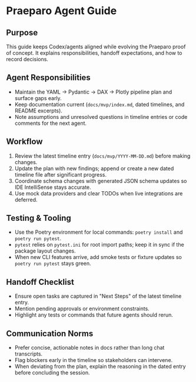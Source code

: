 # Praeparo Agent Guide

## Purpose
This guide keeps Codex/agents aligned while evolving the Praeparo proof of concept. It explains responsibilities, handoff expectations, and how to record decisions.

## Agent Responsibilities
- Maintain the YAML -> Pydantic -> DAX -> Plotly pipeline plan and surface gaps early.
- Keep documentation current (`docs/mvp/index.md`, dated timelines, and README excerpts).
- Note assumptions and unresolved questions in timeline entries or code comments for the next agent.

## Workflow
1. Review the latest timeline entry (`docs/mvp/YYYY-MM-DD.md`) before making changes.
2. Update the plan with new findings; append or create a new dated timeline file after significant progress.
3. Coordinate schema changes with generated JSON schema updates so IDE IntelliSense stays accurate.
4. Use mock data providers and clear TODOs when live integrations are deferred.

## Testing & Tooling
- Use the Poetry environment for local commands: `poetry install` and `poetry run pytest`.
- `pytest` relies on `pytest.ini` for root import paths; keep it in sync if the package layout changes.
- When new CLI features arrive, add smoke tests or fixture updates so `poetry run pytest` stays green.

## Handoff Checklist
- Ensure open tasks are captured in "Next Steps" of the latest timeline entry.
- Mention pending approvals or environment constraints.
- Highlight any tests or commands that future agents should rerun.

## Communication Norms
- Prefer concise, actionable notes in docs rather than long chat transcripts.
- Flag blockers early in the timeline so stakeholders can intervene.
- When deviating from the plan, explain the reasoning in the dated entry before concluding the session.
